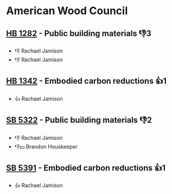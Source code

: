 # American Wood Council

## [HB 1282](/bill/2023-24/hb/1282/) - Public building materials  👎3 
* 👎 Rachael Jamison
* 👎 Rachael Jamison

## [HB 1342](/bill/2023-24/hb/1342/) - Embodied carbon reductions 👍1  
* 👍 Rachael Jamison

## [SB 5322](/bill/2023-24/sb/5322/) - Public building materials  👎2 
* 👎 Rachael Jamison
* 👎💵 Brandon Houskeeper

## [SB 5391](/bill/2023-24/sb/5391/) - Embodied carbon reductions 👍1  
* 👍 Rachael Jamison